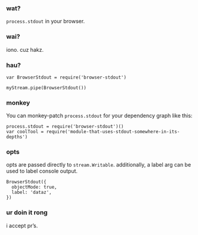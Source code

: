 ### wat?

`process.stdout` in your browser.

### wai?

iono. cuz hakz.

### hau?

    var BrowserStdout = require('browser-stdout')

    myStream.pipe(BrowserStdout())

### monkey

You can monkey-patch `process.stdout` for your dependency graph like this:

    process.stdout = require('browser-stdout')()
    var coolTool = require('module-that-uses-stdout-somewhere-in-its-depths')

### opts

opts are passed directly to `stream.Writable`. additionally, a label arg can be used to label console output.

    BrowserStdout({
      objectMode: true,
      label: 'dataz',
    })

### ur doin it rong

i accept pr’s.
